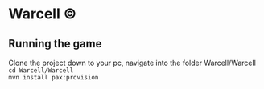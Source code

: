 # Warcell ©

## Running the game
Clone the project down to your pc, navigate into the folder Warcell/Warcell
<br/>
`cd Warcell/Warcell`<br/>
`mvn install pax:provision`

